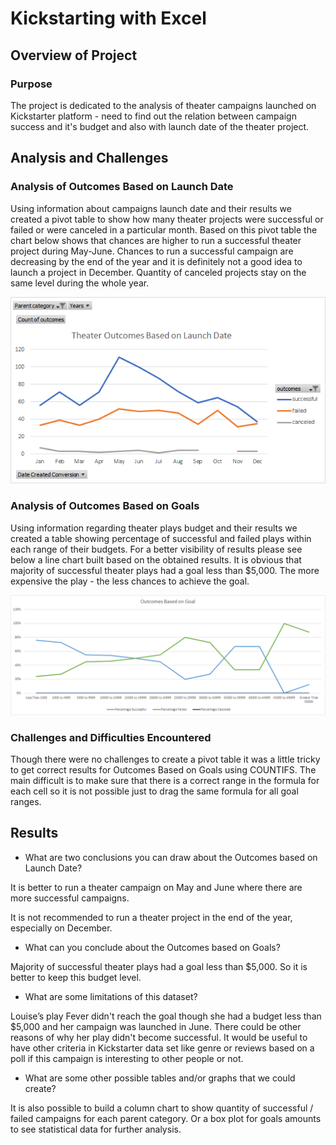 # Kickstarting with Excel

## Overview of Project

### Purpose

The project is dedicated to the analysis of theater campaigns launched on Kickstarter platform - need to find out the relation between campaign success and it's budget and also with launch date of the theater project.

## Analysis and Challenges

### Analysis of Outcomes Based on Launch Date

Using information about campaigns launch date and their results we created a pivot table to show how many theater projects were successful or failed or were canceled in a particular month. Based on this pivot table the chart below shows that chances are higher to run a successful theater project during May-June. Chances to run a successful campaign are decreasing by the end of the year and it is definitely not a good idea to launch a project in December. Quantity of canceled projects stay on the same level during the whole year.

![Theater_Outcomes_vs_Launch](Resources/Theater_Outcomes_vs_Launch.png)    

### Analysis of Outcomes Based on Goals

Using information regarding theater plays budget and their results we created a table showing percentage of successful and failed plays within each range of their budgets. For a better visibility of results please see below a line chart built based on the obtained results. It is obvious that majority of successful theater plays had a goal less than $5,000. The more expensive the play - the less chances to achieve the goal.   

![Outcomes_vs_Goals](Resources/Outcomes_vs_Goals.png)  

### Challenges and Difficulties Encountered

Though there were no challenges to create a pivot table it was a little tricky to get correct results for Outcomes Based on Goals using COUNTIFS. The main difficult is to make sure that there is a correct range in the formula for each cell so it is not possible just to drag the same formula for all goal ranges.

## Results

- What are two conclusions you can draw about the Outcomes based on Launch Date?

It is better to run a theater campaign on May and June where there are more successful campaigns.

It is not recommended to run a theater project in the end of the year, especially on December.

- What can you conclude about the Outcomes based on Goals?

Majority of successful theater plays had a goal less than $5,000. So it is better to keep this budget level.

- What are some limitations of this dataset?

Louise’s play Fever didn't reach the goal though she had a budget less than $5,000 and her campaign was launched in June. There could be other reasons of why her play didn't become successful. It would be useful to have other criteria in Kickstarter data set like genre or reviews based on a poll if this campaign is interesting to other people or not.

- What are some other possible tables and/or graphs that we could create?

It is also possible to build a column chart to show quantity of successful / failed campaigns for each parent category. Or a box plot for goals amounts to see statistical data for further analysis.
